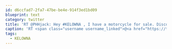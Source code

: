 ```yaml
---
id: d6ccfad7-2fa7-47be-be4e-914f3ed1bd09
blueprint: text
category: twitter
title: 'RT @PHHjack: Hey #KELOWNA , I have a motorcycle for sale. Discounts for tweeps and kudos for retweets. http://bit.ly/h0MIFs'
caption: 'RT <span class="username username_linked">@<a href="https://twitter.com/PHHjack" title="">PHHjack</a></span>: Hey <span class="hashtag hashtag_local">#<a href="http://tweettemp.darylchymko.ca/?tag=kelowna">KELOWNA</a> , I have a motorcycle for sale. Discounts for tweeps and kudos for retweets. http://bit.ly/h0MIFs'
tags:
  - KELOWNA
---
```

